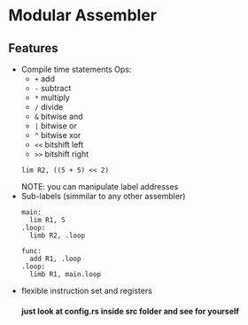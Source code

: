 # Modular Assembler

## Features
- Compile time statements
    Ops:
    - `+` add
    - `-` subtract
    - `*` multiply
    - `/` divide
    - `&` bitwise and
    - `|` bitwise or
    - `^` bitwise xor
    - `<<` bitshift left
    - `>>` bitshift right
    ```
    lim R2, ((5 + 5) << 2)
    ```
  NOTE: you can manipulate label addresses
- Sub-labels (simmilar to any other assembler)
    ```
    main:
      lim R1, 5
    .loop:
      limb R2, .loop

    func:
      add R1, .loop
    .loop:
      limb R1, main.loop
    ```
- flexible instruction set and registers
  #### just look at config.rs inside src folder and see for yourself

